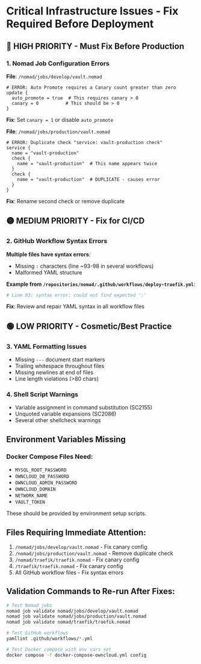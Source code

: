 # Critical Infrastructure Issues - Fix Required Before Deployment

## 🔴 HIGH PRIORITY - Must Fix Before Production

### 1. Nomad Job Configuration Errors

**File**: `/nomad/jobs/develop/vault.nomad`
```hcl
# ERROR: Auto Promote requires a Canary count greater than zero
update {
  auto_promote = true  # This requires canary > 0
  canary = 0          # This should be > 0
}
```
**Fix**: Set `canary = 1` or disable `auto_promote`

**File**: `/nomad/jobs/production/vault.nomad`
```hcl  
# ERROR: Duplicate check "service: vault-production check"
service {
  name = "vault-production"
  check {
    name = "vault-production"  # This name appears twice
  }
  check {
    name = "vault-production"  # DUPLICATE - causes error
  }
}
```
**Fix**: Rename second check or remove duplicate

## 🟡 MEDIUM PRIORITY - Fix for CI/CD

### 2. GitHub Workflow Syntax Errors

**Multiple files have syntax errors**:
- Missing `:` characters (line ~93-98 in several workflows)
- Malformed YAML structure

**Example from `/repositories/nomad/.github/workflows/deploy-traefik.yml`**:
```yaml
# Line 93: syntax error: could not find expected ':'
```

**Fix**: Review and repair YAML syntax in all workflow files

## 🟢 LOW PRIORITY - Cosmetic/Best Practice

### 3. YAML Formatting Issues
- Missing `---` document start markers
- Trailing whitespace throughout files  
- Missing newlines at end of files
- Line length violations (>80 chars)

### 4. Shell Script Warnings
- Variable assignment in command substitution (SC2155)
- Unquoted variable expansions (SC2086)
- Several other shellcheck warnings

## Environment Variables Missing

### Docker Compose Files Need:
- `MYSQL_ROOT_PASSWORD`
- `OWNCLOUD_DB_PASSWORD` 
- `OWNCLOUD_ADMIN_PASSWORD`
- `OWNCLOUD_DOMAIN`
- `NETWORK_NAME`
- `VAULT_TOKEN`

These should be provided by environment setup scripts.

## Files Requiring Immediate Attention:

1. `/nomad/jobs/develop/vault.nomad` - Fix canary config
2. `/nomad/jobs/production/vault.nomad` - Remove duplicate check  
3. `/nomad/traefik/traefik.nomad` - Fix canary config
4. `/traefik/traefik.nomad` - Fix canary config
5. All GitHub workflow files - Fix syntax errors

## Validation Commands to Re-run After Fixes:

```bash
# Test Nomad jobs
nomad job validate nomad/jobs/develop/vault.nomad
nomad job validate nomad/jobs/production/vault.nomad  
nomad job validate nomad/traefik/traefik.nomad

# Test GitHub workflows
yamllint .github/workflows/*.yml

# Test Docker compose with env vars set
docker compose -f docker-compose-owncloud.yml config
```